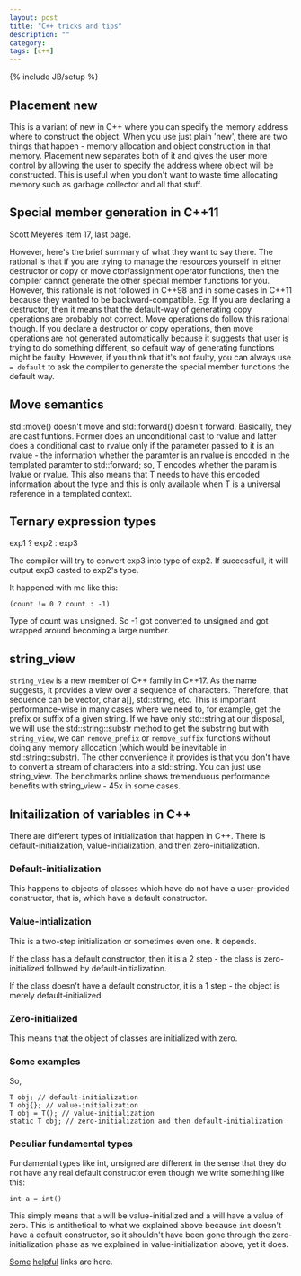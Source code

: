 ```yaml
---
layout: post
title: "C++ tricks and tips"
description: ""
category:
tags: [c++]
---
```

{% include JB/setup %}

## Placement new

This is a variant of new in C++ where you can specify the memory
address where to construct the object. When you use just plain 'new',
there are two things that happen - memory allocation and object
construction in that memory. Placement new separates both of it and
gives the user more control by allowing the user to specify the
address where object will be constructed. This is useful when you
don't want to waste time allocating memory such as garbage collector
and all that stuff.

## Special member generation in C++11

Scott Meyeres Item 17, last page.

However, here's the brief summary of what they want to say there. The
rational is that if you are trying to manage the resources yourself in
either destructor or copy or move ctor/assignment operator functions,
then the compiler cannot generate the other special member functions
for you. However, this rationale is not followed in C++98 and in some
cases in C++11 because they wanted to be backward-compatible. Eg: If
you are declaring a destructor, then it means that the default-way of
generating copy operations are probably not correct. Move operations
do follow this rational though. If you declare a destructor or copy
operations, then move operations are not generated automatically
because it suggests that user is trying to do something different, so
default way of generating functions might be faulty. However, if you
think that it's not faulty, you can always use `= default` to ask the
compiler to generate the special member functions the default way.

## Move semantics

std::move() doesn't move and std::forward<T>() doesn't
forward. Basically, they are cast funtions. Former does an
unconditional cast to rvalue and latter does a conditional cast to
rvalue only if the parameter passed to it is an rvalue - the
information whether the paramter is an rvalue is encoded in the
templated paramter to std::forward; so, T encodes whether the param is
lvalue or rvalue. This also means that T needs to have this encoded
information about the type and this is only available when T is a
universal reference in a templated context.

## Ternary expression types

exp1 ? exp2 : exp3

The compiler will try to convert exp3 into type of exp2. If
successfull, it will output exp3 casted to exp2's type.

It happened with me like this:
```
(count != 0 ? count : -1)
```

Type of count was unsigned. So -1 got converted to unsigned and got
wrapped around becoming a large number.

## string_view

`string_view` is a new member of C++ family in C++17. As the name
suggests, it provides a view over a sequence of characters. Therefore,
that sequence can be vector<char>, char a[], std::string, etc. This is
important performance-wise in many cases where we need to, for
example, get the prefix or suffix of a given string. If we have only
std::string at our disposal, we will use the std::string::substr
method to get the substring but with `string_view`, we can
`remove_prefix` or `remove_suffix` functions without doing any memory
allocation (which would be inevitable in std::string::substr). The
other convenience it provides is that you don't have to convert a
stream of characters into a std::string. You can just use
string_view. The benchmarks online shows tremenduous performance
benefits with string_view - 45x in some cases.

## Initailization of variables in C++

There are different types of initialization that happen in C++. There
is default-initialization, value-initialization, and then
zero-initialization.

### Default-initialization

This happens to objects of classes which have do not have a
user-provided constructor, that is, which have a default constructor.

### Value-intialization

This is a two-step initialization or sometimes even one. It depends.

If the class has a default constructor, then it is a 2 step - the
class is zero-initialized followed by default-initialization.

If the class doesn't have a default constructor, it is a 1 step - the
object is merely default-initialized.

### Zero-initialized

This means that the object of classes are initialized with zero.

### Some examples

So,
```
T obj; // default-initialization
T obj{}; // value-initialization
T obj = T(); // value-initialization
static T obj; // zero-initialization and then default-initialization
```

### Peculiar fundamental types

Fundamental types like int, unsigned are different in the sense that
they do not have any real default constructor even though we write
something like this:

`int a = int()`

This simply means that `a` will be value-initialized and a will have a
value of zero. This is antithetical to what we explained above because
`int` doesn't have a default constructor, so it shouldn't have been
gone through the zero-initialization phase as we explained in
value-initialization above, yet it does.

[Some](https://www.geeksforgeeks.org/c-default-constructor-built-in-types/)
[helpful](https://blog.tartanllama.xyz/initialization-is-bonkers/)
links are here.
